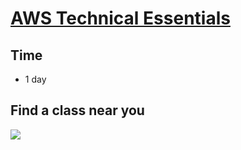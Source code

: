 # [AWS Technical Essentials](https://aws.amazon.com/training/course-descriptions/essentials/)

## Time
* 1 day

## Find a class near you
[<img src="https://i.imgur.com/vOClKAq.png">](https://i.imgur.com/vOClKAq.png)
